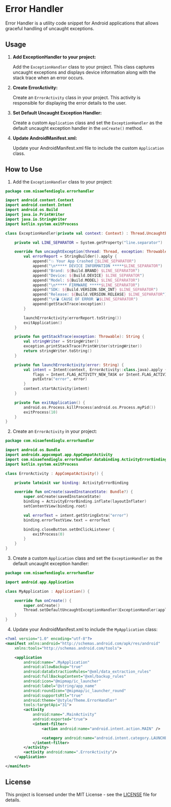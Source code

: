 
# Error Handler

Error Handler is a utility code snippet for Android applications that allows graceful handling of uncaught exceptions.

## Usage

1. **Add ExceptionHandler to your project:**

   Add the `ExceptionHandler` class to your project. This class captures uncaught exceptions and displays device information along with the stack trace when an error occurs.

2. **Create ErrorActivity:**

   Create an `ErrorActivity` class in your project. This activity is responsible for displaying the error details to the user.

3. **Set Default Uncaught Exception Handler:**

   Create a custom `Application` class and set the `ExceptionHandler` as the default uncaught exception handler in the `onCreate()` method.

4. **Update AndroidManifest.xml:**

   Update your AndroidManifest.xml file to include the custom `Application` class.

## How to Use

1. Add the `ExceptionHandler` class to your project:

```kotlin
package com.nisaefendioglu.errorhandler

import android.content.Context
import android.content.Intent
import android.os.Build
import java.io.PrintWriter
import java.io.StringWriter
import kotlin.system.exitProcess

class ExceptionHandler(private val context: Context) : Thread.UncaughtExceptionHandler {

    private val LINE_SEPARATOR = System.getProperty("line.separator")

    override fun uncaughtException(thread: Thread, exception: Throwable) {
        val errorReport = StringBuilder().apply {
            append("💥 Your App Crashed 🥲$LINE_SEPARATOR")
            append("\n***** DEVICE INFORMATION *****$LINE_SEPARATOR")
            append("Brand: ${Build.BRAND} $LINE_SEPARATOR")
            append("Device: ${Build.DEVICE} $LINE_SEPARATOR")
            append("Model: ${Build.MODEL} $LINE_SEPARATOR")
            append("\n***** FIRMWARE *****$LINE_SEPARATOR")
            append("SDK: ${Build.VERSION.SDK_INT} $LINE_SEPARATOR")
            append("Release: ${Build.VERSION.RELEASE} $LINE_SEPARATOR")
            append("\n💣 CAUSE OF ERROR 💣$LINE_SEPARATOR")
            append(getStackTrace(exception))
        }

        launchErrorActivity(errorReport.toString())
        exitApplication()
    }

    private fun getStackTrace(exception: Throwable): String {
        val stringWriter = StringWriter()
        exception.printStackTrace(PrintWriter(stringWriter))
        return stringWriter.toString()
    }

    private fun launchErrorActivity(error: String) {
        val intent = Intent(context, ErrorActivity::class.java).apply {
            flags = Intent.FLAG_ACTIVITY_NEW_TASK or Intent.FLAG_ACTIVITY_CLEAR_TASK
            putExtra("error", error)
        }
        context.startActivity(intent)
    }

    private fun exitApplication() {
        android.os.Process.killProcess(android.os.Process.myPid())
        exitProcess(10)
    }
}
```

2. Create an `ErrorActivity` in your project:

```kotlin
package com.nisaefendioglu.errorhandler

import android.os.Bundle
import androidx.appcompat.app.AppCompatActivity
import com.nisaefendioglu.errorhandler.databinding.ActivityErrorBinding
import kotlin.system.exitProcess

class ErrorActivity : AppCompatActivity() {

    private lateinit var binding: ActivityErrorBinding

    override fun onCreate(savedInstanceState: Bundle?) {
        super.onCreate(savedInstanceState)
        binding = ActivityErrorBinding.inflate(layoutInflater)
        setContentView(binding.root)

        val errorText = intent.getStringExtra("error")
        binding.errorTextView.text = errorText

        binding.closeButton.setOnClickListener {
            exitProcess(0)
        }
    }
}
```

3. Create a custom `Application` class and set the `ExceptionHandler` as the default uncaught exception handler:

```kotlin
package com.nisaefendioglu.errorhandler

import android.app.Application

class MyApplication : Application() {

    override fun onCreate() {
        super.onCreate()
        Thread.setDefaultUncaughtExceptionHandler(ExceptionHandler(applicationContext))
    }
}
```

4. Update your AndroidManifest.xml to include the `MyApplication` class:

```xml
<?xml version="1.0" encoding="utf-8"?>
<manifest xmlns:android="http://schemas.android.com/apk/res/android"
    xmlns:tools="http://schemas.android.com/tools">

    <application
        android:name=".MyApplication"
        android:allowBackup="true"
        android:dataExtractionRules="@xml/data_extraction_rules"
        android:fullBackupContent="@xml/backup_rules"
        android:icon="@mipmap/ic_launcher"
        android:label="@string/app_name"
        android:roundIcon="@mipmap/ic_launcher_round"
        android:supportsRtl="true"
        android:theme="@style/Theme.ErrorHandler"
        tools:targetApi="31">
        <activity
            android:name=".MainActivity"
            android:exported="true">
            <intent-filter>
                <action android:name="android.intent.action.MAIN" />

                <category android:name="android.intent.category.LAUNCHER" />
            </intent-filter>
        </activity>
        <activity android:name=".ErrorActivity"/>
    </application>

</manifest>
```

## License

This project is licensed under the MIT License - see the [LICENSE](LICENSE) file for details.

